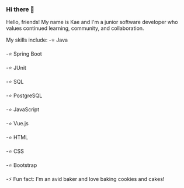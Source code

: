 ### Hi there 👋

<!--
**kae-bon/kae-bon** is a ✨ _special_ ✨ repository because its `README.md` (this file) appears on your GitHub profile.

Here are some ideas to get you started:

- 🔭 I’m currently working on ...
- 🌱 I’m currently learning ...
- 👯 I’m looking to collaborate on ...
- 🤔 I’m looking for help with ...
- 💬 Ask me about ...
- 📫 How to reach me: ...
- 😄 Pronouns: ...
- ⚡ Fun fact: ...
-->

Hello, friends! My name is Kae and I'm a junior software developer who values continued learning, community, and collaboration.

My skills include:
-⭐ Java

-⭐ Spring Boot

-⭐ JUnit

-⭐ SQL

-⭐ PostgreSQL

-⭐ JavaScript

-⭐ Vue.js

-⭐ HTML

-⭐ CSS

-⭐ Bootstrap
 

-⚡ Fun fact: I'm an avid baker and love baking cookies and cakes!
